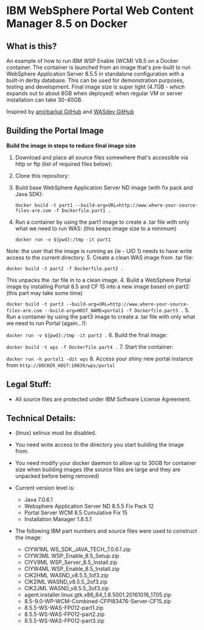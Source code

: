 # **IBM WebSphere Portal Web Content Manager 8.5 on Docker**

## What is this?

An example of how to run IBM WSP Enable (WCM) V8.5 on a Docker container. The container is launched from an image that's pre-built to run WebSphere Application Server 8.5.5 in standalone configuration with a built-in derby database. This can be used for demonstration purposes, testing and development.
Final image size is super light (4.7GB - which expands out to about 8GB when deployed) when regular VM or server installation can take 30-40GB.

Inspired by [amirbarkal GitHub](https://github.com/amirbarkal/wps-enable-docker) and [WASdev GitHub](https://github.com/WASdev/ci.docker.websphere-traditional)

## Building the Portal Image

**Build the image in steps to reduce final image size**

1. Download and place all source files somewhere that's accessible via http or ftp (list of required files below):

2. Clone this repository:

3. Build base WebSphere Application Server ND image (with fix pack and Java SDK):

   `docker build -t part1 --build-arg=URL=http://www.where-your-source-files-are.com -f Dockerfile.part1 .`
4. Run a container by using the part1 image to create a .tar file with only what we need to run WAS: 
(this keeps image size to a minimum)

   `docker run -v ${pwd}:/tmp -it part1`

Note: the user that the image is running as (ie - UID 1) needs to have write access to the current directory.
5. Create a clean WAS image from .tar file: 

   `docker build -t part2 -f Dockerfile.part2 .`

This unpacks the .tar file in to a clean image.
4. Build a WebSphere Portal image by installing Portal 8.5 and CF 15 into a new image based on part2: 
(this part may take some time)

   `docker build -t part3 --build-arg=URL=http://www.where-your-source-files-are.com --build-arg=HOST_NAME=portal1 -f Dockerfile.part3 .`
5. Run a container by using the part3 image to create a .tar file with only what we need to run Portal (again...!):

   `docker run -v ${pwd}:/tmp -it part3 .`
6. Build the final image:

   `docker build -t wps -f Dockerfile.part4 .`
7. Start the container:

   `docker run -h portal1 -dit wps`
8. Access your shiny new portal instance from `http://DOCKER_HOST:10039/wps/portal`


## Legal Stuff:

* All source files are protected under IBM Software License Agreement.

## Technical Details:

   + (linux) selinux must be disabled.
   + You need write access to the directory you start building the image from.
   + You need modify your docker daemon to allow up to 30GB for container size when building images (the source files are large and they are unpacked before being removed)

   + Current version level is:

     * Java 7.0.6.1
     * Websphere Application Server ND 8.5.5 Fix Pack 12
     * Portal Server WCM 8.5 Cumulative Fix 15
     * Installation Manager 1.8.5.1

   + The following IBM part numbers and source files were used to construct the image:

     * CIYW1ML WS_SDK_JAVA_TECH_7.0.6.1.zip
     * CIYW3ML WSP_Enable_8.5_Setup.zip
     * CIYV9ML WSP_Server_8.5_Install.zip
     * CIYW4ML WSP_Enable_8.5_Install.zip
     * CIK2HML WASND_v8.5.5_1of3.zip
     * CIK2IML WASND_v8.5.5_2of3.zip
     * CIK2JML WASND_v8.5.5_3of3.zip
     * agent.installer.linux.gtk.x86_64_1.8.5001.20161016_1705.zip
     * 8.5-9.0-WP-WCM-Combined-CFPI83476-Server-CF15.zip
     * 8.5.5-WS-WAS-FP012-part1.zip
     * 8.5.5-WS-WAS-FP012-part2.zip
     * 8.5.5-WS-WAS-FP012-part3.zip
     
